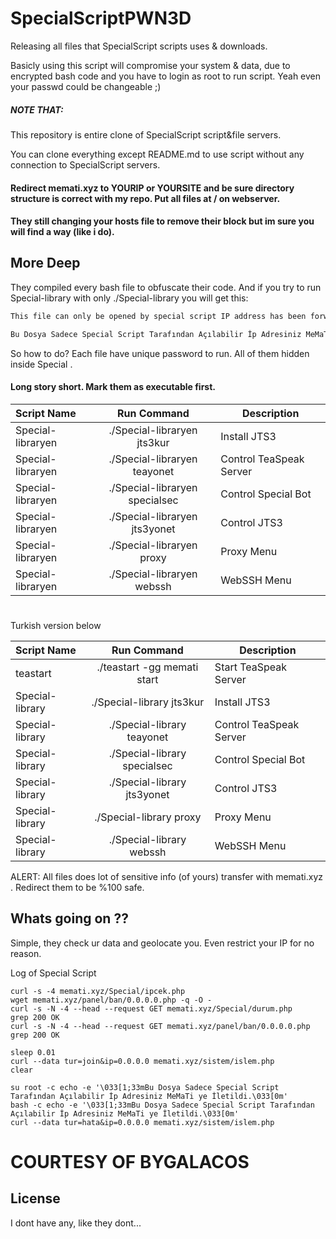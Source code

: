 # SpecialScriptPWN3D

Releasing all files that SpecialScript scripts uses & downloads.

Basicly using this script will compromise your system & data, due to encrypted bash code and you have to login as root to run script. Yeah even your passwd could be changeable ;)

##### NOTE THAT: 

This repository is entire clone of SpecialScript script&file servers. 

You can clone everything except README.md to use script without any connection to SpecialScript servers.
 
#### Redirect memati.xyz to YOURIP or YOURSITE and be sure directory structure is correct with my repo. Put all files at / on webserver.

#### They still changing your hosts file to remove their block but im sure you will find a way (like i do).

## More Deep

They compiled every bash file to obfuscate their code. And if you try to run Special-library with only ./Special-library you will get this:



```bash
This file can only be opened by special script IP address has been forwarded to MeMaTi.

Bu Dosya Sadece Special Script Tarafından Açılabilir İp Adresiniz MeMaTi ye İletildi.
```
So how to do? Each file have unique password to run. All of them hidden inside Special .


#### Long story short. Mark them as executable first.

| Script Name  | Run Command  | Description |
| :------------ |:---------------:| ----- |
|Special-libraryen|./Special-libraryen jts3kur|Install JTS3|
|Special-libraryen|./Special-libraryen teayonet|Control TeaSpeak Server|
|Special-libraryen|./Special-libraryen specialsec|Control Special Bot|
|Special-libraryen|./Special-libraryen jts3yonet|Control JTS3|
|Special-libraryen|./Special-libraryen proxy|Proxy Menu|
|Special-libraryen|./Special-libraryen webssh|WebSSH Menu|

#

 Turkish version below


| Script Name  | Run Command  | Description |
| :------------ |:---------------:| ----- |
|teastart| ./teastart -gg memati start|Start TeaSpeak Server|
|Special-library|./Special-library jts3kur|Install JTS3|
|Special-library|./Special-library teayonet|Control TeaSpeak Server|
|Special-library|./Special-library specialsec|Control Special Bot|
|Special-library|./Special-library jts3yonet|Control JTS3|
|Special-library|./Special-library proxy|Proxy Menu|
|Special-library|./Special-library webssh|WebSSH Menu|

ALERT: All files does lot of sensitive info (of yours) transfer with memati.xyz . Redirect them to be %100 safe. 

## Whats going on ??

Simple, they check ur data and geolocate you. Even restrict your IP for no reason.

Log of Special Script

```
curl -s -4 memati.xyz/Special/ipcek.php
wget memati.xyz/panel/ban/0.0.0.0.php -q -O -
curl -s -N -4 --head --request GET memati.xyz/Special/durum.php
grep 200 OK
curl -s -N -4 --head --request GET memati.xyz/panel/ban/0.0.0.0.php
grep 200 OK

sleep 0.01
curl --data tur=join&ip=0.0.0.0 memati.xyz/sistem/islem.php
clear

su root -c echo -e '\033[1;33mBu Dosya Sadece Special Script Tarafından Açılabilir İp Adresiniz MeMaTi ye İletildi.\033[0m'
bash -c echo -e '\033[1;33mBu Dosya Sadece Special Script Tarafından Açılabilir İp Adresiniz MeMaTi ye İletildi.\033[0m'
curl --data tur=hata&ip=0.0.0.0 memati.xyz/sistem/islem.php
```

# COURTESY OF BYGALACOS


## License
I dont have any, like they dont...
